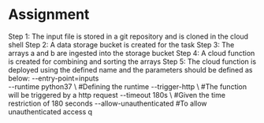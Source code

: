 # Assignment
Step 1:
 The input file is stored in a git repository and is cloned in the cloud shell
Step 2:
 A data storage bucket is created for the task
Step 3:
 The arrays a and b are ingested into the storage bucket
Step 4:
 A cloud function is created for combining and sorting the arrays
Step 5:
 The cloud function is deployed using the defined name and the parameters should be defined as below:
  --entry-point=inputs \
  --runtime python37 \            #Defining the runtime
  --trigger-http \                #The function will be triggered by a http request
  --timeout 180s \                #Given the time restriction of 180 seconds
  --allow-unauthenticated         #To allow unauthenticated access
q
